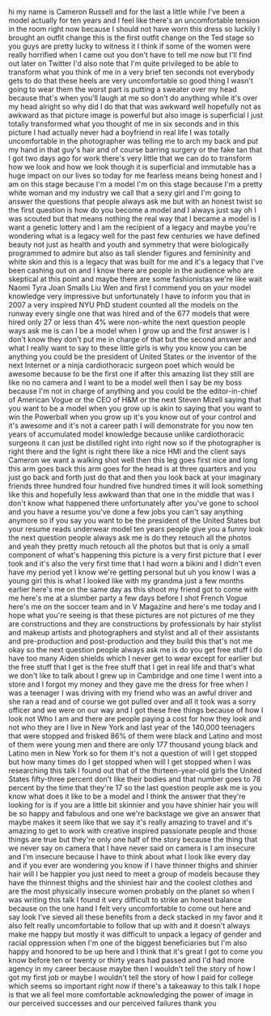 
hi my name is Cameron Russell and for
the last a little while I&#39;ve been a
model actually for ten years and I feel
like there&#39;s an uncomfortable tension in
the room right now because I should not
have worn this dress so luckily I
brought an outfit change this is the
first outfit change on the Ted stage so
you guys are pretty lucky to witness it
I think if some of the women were really
horrified when I came out you don&#39;t have
to tell me now but I&#39;ll find out later
on Twitter I&#39;d also note that I&#39;m quite
privileged to be able to transform what
you think of me in a very brief ten
seconds not everybody gets to do that
these heels are very uncomfortable so
good thing I wasn&#39;t going to wear them
the worst part is putting a sweater over
my head because that&#39;s when you&#39;ll laugh
at me so don&#39;t do anything while it&#39;s
over my head alright so why did I do
that that was awkward well hopefully not
as awkward as that picture image is
powerful but also image is superficial I
just totally transformed what you
thought of me in six seconds and in this
picture I had actually never had a
boyfriend in real life
I was totally uncomfortable in the
photographer was telling me to arch my
back and put my hand in that guy&#39;s hair
and of course barring surgery or the
fake tan that I got two days ago for
work there&#39;s very little that we can do
to transform how we look and how we look
though it is superficial and immutable
has a huge impact on our lives so today
for me
fearless means being honest and I am on
this stage because I&#39;m a model I&#39;m on
this stage because I&#39;m a pretty white
woman and my industry we call that a
sexy girl and I&#39;m going to answer the
questions that people always ask me but
with an honest twist so the first
question is how do you become a model
and I always just say oh I was scouted
but that means nothing the real way that
I became a model is I want a genetic
lottery and I am the recipient of a
legacy and maybe you&#39;re wondering what
is a legacy well for the past few
centuries we have defined beauty not
just as health and youth and symmetry
that were biologically programmed to
admire but also as tall slender figures
and femininity and white skin and this
is a legacy that was built for me and
it&#39;s a legacy that I&#39;ve been cashing out
on and I know there are people in the
audience who are skeptical at this point
and maybe there are some fashionistas
we&#39;re like wait Naomi Tyra Joan Smalls
Liu Wen and first I commend you on your
model knowledge very impressive but
unfortunately I have to inform you that
in 2007 a very inspired NYU PhD student
counted all the models on the runway
every single one that was hired and of
the 677 models that were hired only 27
or less than 4% were non-white the next
question people ways ask me is can I be
a model when I grow up and the first
answer is I don&#39;t know they don&#39;t put me
in charge of that but the second answer
and what I really want to say to these
little girls is why you know you can be
anything you could be the president of
United States or the inventor of the
next Internet or a ninja cardiothoracic
surgeon poet which would be awesome
because to be the first one
if after this amazing list they still
are like no no camera and I want to be a
model well then I say be my boss
because I&#39;m not in charge of anything
and you could be the editor-in-chief of
American Vogue or the CEO of H&amp;M or the
next Steven Mizell saying that you want
to be a model when you grow up is akin
to saying that you want to win the
Powerball when you grow up
it&#39;s you know out of your control and
it&#39;s awesome
and it&#39;s not a career path I will
demonstrate for you now ten years of
accumulated model knowledge because
unlike cardiothoracic surgeons it can
just be distilled right into right now
so if the photographer is right there
and the light is right there like a nice
HMI and the client says Cameron we want
a walking shot well then this leg goes
first nice and long this arm goes back
this arm goes for the head is at three
quarters and you just go back and forth
just do that and then you look back at
your imaginary friends three hundred
four hundred five hundred times it will
look something like this and hopefully
less awkward than that one in the middle
that was I don&#39;t know what happened
there unfortunately after you&#39;ve gone to
school and you have a resume you&#39;ve done
a few jobs you can&#39;t say anything
anymore so if you say you want to be the
president of the United States but your
resume reads underwear model ten years
people give you a funny look the next
question people always ask me is do they
retouch all the photos and yeah they
pretty much retouch all the photos but
that is only a small component of what&#39;s
happening this picture is a very first
picture that I ever took and it&#39;s also
the very first time that I had worn a
bikini and I didn&#39;t even have my period
yet I know we&#39;re getting personal but uh
you know I was a young girl this is what
I looked like with my grandma just a few
months earlier here&#39;s me on the same day
as this shoot my friend got to come with
me here&#39;s me at a slumber party a few
days before I shot French Vogue here&#39;s
me on the soccer team and in V Magazine
and here&#39;s me today and I hope what
you&#39;re seeing is that these pictures are
not pictures of me they are
constructions and they are constructions
by professionals by hair stylist and
makeup artists and photographers and
stylist and all of their assistants and
pre-production and post-production and
they build this that&#39;s not me okay so
the next question people always ask me
is do you get
free stuff I do have too many Aiden
shields which I never get to wear except
for earlier but the free stuff that I
get is the free stuff that I get in real
life and that&#39;s what we don&#39;t like to
talk about I grew up in Cambridge and
one time I went into a store and I
forgot my money and they gave me the
dress for free when I was a teenager I
was driving with my friend who was an
awful driver and she ran a read and of
course we got pulled over and all it
took was a sorry officer and we were on
our way and I got these free things
because of how I look not Who I am and
there are people paying a cost for how
they look and not who they are I live in
New York and last year of the 140,000
teenagers that were stopped and frisked
86% of them were black and Latino and
most of them were young men and there
are only 177 thousand young black and
Latino men in New York so for them it&#39;s
not a question of will I get stopped but
how many times do I get stopped when
will I get stopped when I was
researching this talk I found out that
of the thirteen-year-old girls the
United States fifty-three percent don&#39;t
like their bodies and that number goes
to 78 percent by the time that they&#39;re
17 so the last question people ask me is
you know what does it like to be a model
and I think the answer that they&#39;re
looking for is if you are a little bit
skinnier and you have shinier hair you
will be so happy and fabulous and one
we&#39;re backstage we give an answer that
maybe makes it seem like that we say
it&#39;s really amazing to travel and it&#39;s
amazing to get to work with creative
inspired passionate people and those
things are true but they&#39;re only one
half of the story because the thing that
we never say on camera that I have never
said on camera is I am insecure and I&#39;m
insecure because I have to think about
what I look like every day and if you
ever are wondering you know if I have
thinner thighs and shinier hair will I
be happier you just need to meet a group
of models because they have the thinnest
thighs and the shiniest hair and the
coolest clothes and are the most
physically insecure women probably on
the planet so when I was writing this
talk I found it very difficult to strike
an honest balance because on the one
hand I felt very uncomfortable to come
out here and say look I&#39;ve
sieved all these benefits from a deck
stacked in my favor and it also felt
really uncomfortable to follow that up
with and it doesn&#39;t always make me happy
but mostly it was difficult to unpack a
legacy of gender and racial oppression
when I&#39;m one of the biggest
beneficiaries but I&#39;m also happy and
honored to be up here and I think that
it&#39;s great I got to come you know before
ten or twenty or thirty years had passed
and I&#39;d had more agency in my career
because maybe then I wouldn&#39;t tell the
story of how I got my first job or maybe
I wouldn&#39;t tell the story of how I paid
for college which seems so important
right now if there&#39;s a takeaway to this
talk I hope is that we all feel more
comfortable acknowledging the power of
image in our perceived successes and our
perceived failures thank you
